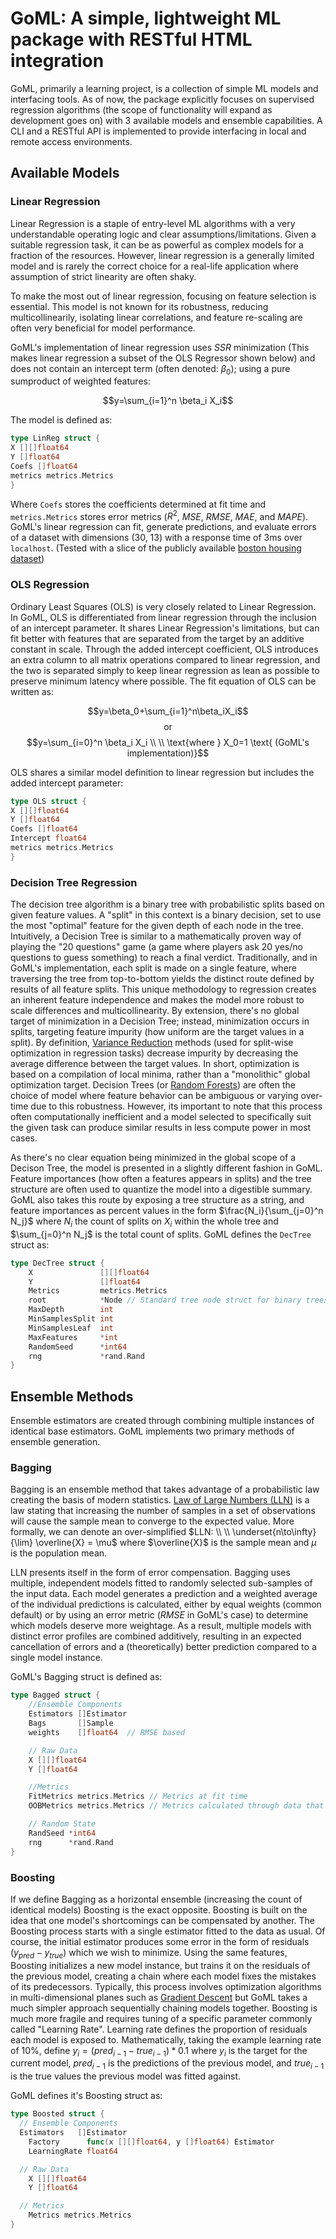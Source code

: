 # GoML: A simple, lightweight ML package with RESTful HTML integration

GoML, primarily a learning project, is a collection of simple ML models and interfacing tools. 
As of now, the package explicitly focuses on supervised regression algorithms (the scope of functionality will expand as development goes on) with 3 available models and ensemble capabilities.
A CLI and a RESTful API is implemented to provide interfacing in local and remote access environments.


## Available Models

### Linear Regression
Linear Regression is a staple of entry-level ML algorithms with a very understandable operating logic and clear assumptions/limitations. 
Given a suitable regression task, it can be as powerful as complex models for a fraction of the resources. 
However, linear regression is a generally limited model and is rarely the correct choice for a real-life application where assumption of strict linearity are often shaky.

To make the most out of linear regression, focusing on feature selection is essential. 
This model is not known for its robustness, reducing multicollinearily, isolating linear correlations, and feature re-scaling are often very beneficial for model performance.

GoML's implementation of linear regression uses $SSR$ minimization (This makes linear regression a subset of the OLS Regressor shown below) and does not contain an intercept term (often denoted: $\beta_0$); using a pure sumproduct of weighted features:

$$y=\sum_{i=1}^n \beta_i X_i$$

The model is defined as:
```go
type LinReg struct {
X [][]float64
Y []float64
Coefs []float64
metrics metrics.Metrics
}
```
Where `Coefs` stores the coefficients determined at fit time and `metrics.Metrics` stores error metrics ($R^2$, $MSE$, $RMSE$, $MAE$, and $MAPE$). 
GoML's linear regression can fit, generate predictions, and evaluate errors of a dataset with dimensions (30, 13) with a response time of 3ms over `localhost`. (Tested with a slice of the publicly available [boston housing dataset](https://lib.stat.cmu.edu/datasets/boston))

### OLS Regression
Ordinary Least Squares (OLS) is very closely related to Linear Regression. In GoML, OLS is differentiated from linear regression through the inclusion of an intercept parameter. 
It shares Linear Regression's limitations, but can fit better with features that are separated from the target by an additive constant in scale. 
Through the added intercept coefficient, OLS introduces an extra column to all matrix operations compared to linear regression, and the two is separated simply to keep linear regression as lean as possible to preserve minimum latency where possible.
The fit equation of OLS can be written as:

$$y=\beta_0+\sum_{i=1}^n\beta_iX_i$$
$$\text{or}$$
$$y=\sum_{i=0}^n \beta_i X_i \\ \\ \text{where } X_0=1 \text{   (GoML's implementation)}$$

OLS shares a similar model definition to linear regression but includes the added intercept parameter:
```go
type OLS struct {
X [][]float64
Y []float64
Coefs []float64
Intercept float64
metrics metrics.Metrics
}
```

### Decision Tree Regression

The decision tree algorithm is a binary tree with probabilistic splits based on given feature values.
A "split" in this context is a binary decision, set to use the most "optimal" feature for the given depth of each node in the tree.
Intuitively, a Decision Tree is similar to a mathematically proven way of playing the "20 questions" game (a game where players ask 20 yes/no questions to guess something) to reach a final verdict.
Traditionally, and in GoML's implementation, each split is made on a single feature, where traversing the tree from top-to-bottom yields the distinct route defined by results of all feature splits.
This unique methodology to regression creates an inherent feature independence and makes the model more robust to scale differences and multicollinearity.
By extension, there's no global target of minimization in a Decision Tree; instead, minimization occurs in splits, targeting feature impurity (how uniform are the target values in a split).
By definition, [Variance Reduction](https://en.wikipedia.org/wiki/Variance_reduction) methods (used for split-wise optimization in regression tasks) decrease impurity by decreasing the average difference between the target values.
In short, optimization is based on a compilation of local minima, rather than a "monolithic" global optimization target.
Decision Trees (or [Random Forests](https://en.wikipedia.org/wiki/Random_forest)) are often the choice of model where feature behavior can be ambiguous or varying over-time due to this robustness.
However, its important to note that this process often computationally inefficient and a model selected to specifically suit the given task can produce similar results in less compute power in most cases.

As there's no clear equation being minimized in the global scope of a Decison Tree, the model is presented in a slightly different fashion in GoML. 
Feature importances (how often a features appears in splits) and the tree structure are often used to quantize the model into a digestible summary. 
GoML also takes this route by exposing a tree structure as a string, and feature importances as percent values in the form $\frac{N_i}{\sum_{j=0}^n N_j}$ where $N_i$ the count of splits on $X_i$ within the whole tree and $\sum_{j=0}^n N_j$ is the total count of splits.
GoML defines the `DecTree` struct as:

```go
type DecTree struct {
	X               [][]float64
	Y               []float64
	Metrics         metrics.Metrics
	root            *Node // Standard tree node struct for binary trees
	MaxDepth        int
	MinSamplesSplit int
	MinSamplesLeaf  int
	MaxFeatures     *int
	RandomSeed      *int64
	rng             *rand.Rand
}
```

## Ensemble Methods
Ensemble estimators are created through combining multiple instances of identical base estimators. GoML implements two primary methods of ensemble generation.

### Bagging
Bagging is an ensemble method that takes advantage of a probabilistic law creating the basis of modern statistics. 
[Law of Large Numbers (LLN)](https://en.wikipedia.org/wiki/Law_of_large_numbers) is a law stating that increasing the number of samples in a set of observations will cause the sample mean to converge to the expected value.
More formally, we can denote an over-simplified $LLN: \\ \\ \underset{n\to\infty}{\lim} \overline{X} = \mu$ where $\overline{X}$ is the sample mean and $\mu$ is the population mean.

LLN presents itself in the form of error compensation. Bagging uses multiple, independent models fitted to randomly selected sub-samples of the input data. 
Each model generates a prediction and a weighted average of the individual predictions is calculated, either by equal weights (common default) or by using an error metric ($RMSE$ in GoML's case) to determine which models deserve more weightage.
As a result, multiple models with distinct error profiles are combined additively, resulting in an expected cancellation of errors and a (theoretically) better prediction compared to a single model instance.

GoML's Bagging struct is defined as:
```go
type Bagged struct {
	//Ensemble Components
	Estimators []Estimator
	Bags       []Sample
	weights    []float64  // RMSE based

	// Raw Data
	X [][]float64 
	Y []float64

	//Metrics
	FitMetrics metrics.Metrics // Metrics at fit time 
	OOBMetrics metrics.Metrics // Metrics calculated through data that remained outside the sample for each bag

	// Random State
	RandSeed *int64
	rng      *rand.Rand
}
```

### Boosting

If we define Bagging as a horizontal ensemble (increasing the count of identical models) Boosting is the exact opposite. 
Boosting is built on the idea that one model's shortcomings can be compensated by another.
The Boosting process starts with a single estimator fitted to the data as usual. Of course, the initial estimator produces some error in the form of residuals ($y_{pred}-y_{true}$) which we wish to minimize.
Using the same features, Boosting initializes a new model instance, but trains it on the residuals of the previous model, creating a chain where each model fixes the mistakes of its predecessors.
Typically, this process involves optimization algorithms in multi-dimensional planes such as [Gradient Descent](https://en.wikipedia.org/wiki/Gradient_descent) but GoML takes a much simpler approach sequentially chaining models together.
Boosting is much more fragile and requires tuning of a specific parameter commonly called "Learning Rate".
Learning rate defines the proportion of residuals each model is exposed to.
Mathematically, taking the example learning rate of 10%, define $y_i=(pred_{i-1}-true_{i-1})*0.1$ where $y_i$ is the target for the current model, $pred_{i-1}$ is the predictions of the previous model, and $true_{i-1}$ is the true values the previous model was fitted against.

GoML defines it's Boosting struct as:
```go
type Boosted struct {
  // Ensemble Components
  Estimators   []Estimator
	Factory      func(x [][]float64, y []float64) Estimator
	LearningRate float64

  // Raw Data
	X [][]float64
	Y []float64

  // Metrics
	Metrics metrics.Metrics
}
```

